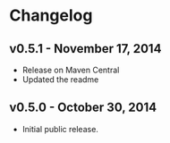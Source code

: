 # Changelog

## v0.5.1 - November 17, 2014

* Release on Maven Central
* Updated the readme

## v0.5.0 - October 30, 2014

* Initial public release.
